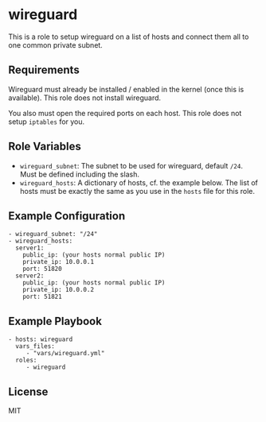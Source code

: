 wireguard
=========

This is a role to setup wireguard on a list of hosts and connect them all
to one common private subnet.

Requirements
------------

Wireguard must already be installed / enabled in the kernel (once this is
available). This role does not install wireguard.

You also must open the required ports on each host. This role does not
setup `iptables` for you.

Role Variables
--------------

- `wireguard_subnet`: The subnet to be used for wireguard, default `/24`. Must
  be defined including the slash.
- `wireguard_hosts`: A dictionary of hosts, cf. the example below. The list
  of hosts must be exactly the same as you use in the `hosts` file for this
  role.

Example Configuration
---------------------

    - wireguard_subnet: "/24"
    - wireguard_hosts:
      server1:
        public_ip: (your hosts normal public IP)
        private_ip: 10.0.0.1
        port: 51820
      server2:
        public_ip: (your hosts normal public IP)
        private_ip: 10.0.0.2
        port: 51821


Example Playbook
----------------

    - hosts: wireguard
      vars_files:
         - "vars/wireguard.yml"
      roles:
         - wireguard

License
-------

MIT
